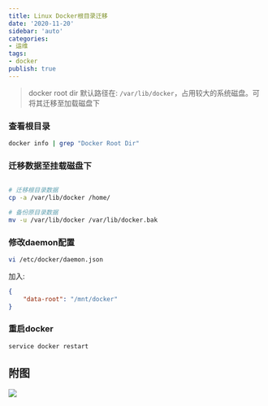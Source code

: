 ```yaml
---
title: Linux Docker根目录迁移
date: '2020-11-20'
sidebar: 'auto'
categories:
- 运维
tags:
- docker
publish: true
---
```


> docker root dir 默认路径在: `/var/lib/docker`，占用较大的系统磁盘。可将其迁移至加载磁盘下

### 查看根目录
```bash
docker info | grep "Docker Root Dir"
```
### 迁移数据至挂载磁盘下
```bash

# 迁移根目录数据
cp -a /var/lib/docker /home/

# 备份原目录数据
mv -u /var/lib/docker /var/lib/docker.bak
```
### 修改daemon配置
```bash
vi /etc/docker/daemon.json
```
加入: 
```json
{
	"data-root": "/mnt/docker"
}
```
### 重启docker
`service docker restart`

## 附图
![](https://p9-juejin.byteimg.com/tos-cn-i-k3u1fbpfcp/fd5216c8109b4f7ab381ab3482bdc087~tplv-k3u1fbpfcp-watermark.image)
